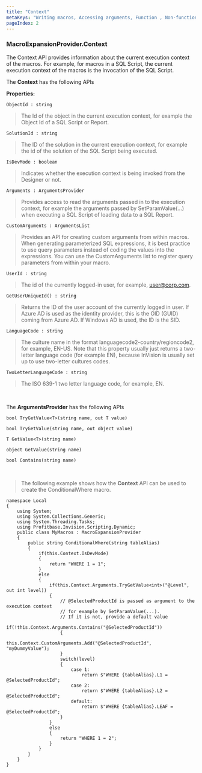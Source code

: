 ```yaml
---
title: "Context"
metaKeys: "Writing macros, Accessing arguments, Function , Non-function macros, Expansion, MacroExpansionProvider API, SqlCommandService, ObjectModel "
pageIndex: 2
---
```



### MacroExpansionProvider.Context

The Context API provides information about the current execution context of the macros. For example, for macros in a SQL Script, the current execution context of the macros is the invocation of the SQL Script.

The **Context** has the following APIs
<br/>

**Properties:**

``ObjectId : string``
>The Id of the object in the current execution context, for example the Object Id of a SQL Script or Report.

``SolutionId : string``
>The ID of the solution in the current execution context, for example the id of the solution of the SQL Script being executed.

``IsDevMode : boolean``
>Indicates whether the execution context is being invoked from the Designer or not.

``Arguments : ArgumentsProvider`` 
>Provides access to read the arguments passed in to the execution context, for example the arguments passed by SetParamValue(…) when executing a SQL Script of loading data to a SQL Report.

``CustomArguments : ArgumentsList``
>Provides an API for creating custom arguments from within macros. When generating parameterized SQL expressions, it is best practice to use query parameters instead of coding the values into the expressions. You can use the CustomArguments list to register query parameters from within your macro.

``UserId : string``
>The id of the currently logged-in user, for example, user@corp.com.

``GetUserUniqueId() : string``
>Returns the ID of the user account of the currently logged in user. If Azure AD is used as the identity provider, this is the OID (GUID) coming from Azure AD. If Windows AD is used, the ID is the SID.

``LanguageCode : string``
>The culture name in the format languagecode2-country/regioncode2, for example, EN-US.
Note that this property usually just returns a two-letter language code (for example EN), because InVision is usually set up to use two-letter cultures codes.

``TwoLetterLanguageCode : string``
>The ISO 639-1 two letter language code, for example, EN.




<br/>

The **ArgumentsProvider** has the following APIs

``bool TryGetValue<T>(string name, out T value)``

``bool TryGetValue(string name, out object value)``

``T GetValue<T>(string name)``

``object GetValue(string name)``

``bool Contains(string name)``


<br/>

>The following example shows how the **Context** API can be used to create the ConditionalWhere macro.
>
    namespace Local
    {
        using System; 
        using System.Collections.Generic;
        using System.Threading.Tasks;
        using Profitbase.Invision.Scripting.Dynamic;
        public class MyMacros : MacroExpansionProvider
        {           
            public string ConditionalWhere(string tableAlias)
            {            
                if(this.Context.IsDevMode)
                {
                    return "WHERE 1 = 1";
                }
                else
                {
                    if(this.Context.Arguments.TryGetValue<int>("@Level", out int level))
                    {
                        // @SelectedProductId is passed as argument to the execution context
                        // for example by SetParamValue(...). 
                        // If it is not, provide a default value
                        if(!this.Context.Arguments.Contains("@SelectedProductId"))
                        {
                           this.Context.CustomArguments.Add("@SelectedProductId", "myDummyValue");
                        }
                        switch(level)
                        {
                            case 1:
                                return $"WHERE {tableAlias}.L1 = @SelectedProductId";
                            case 2:
                                return $"WHERE {tableAlias}.L2 = @SelectedProductId";
                            default:
                                return $"WHERE {tableAlias}.LEAF = @SelectedProductId";
                        }
                    }
                    else
                    {
                        return "WHERE 1 = 2"; 
                    }
                }
            }
        }
    }




<br/>

